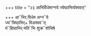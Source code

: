 +++
title = "२३ आभिर्विधेमाग्नये ज्येष्ठाभिर्व्यश्ववत्"

+++
आ᳓भिर् विधेम अग्न᳓ये  
ज्य᳓यिष्ठाभिर्+ विअश्वव᳓त्  
मं᳓हिष्ठाभिर् मति᳓भिः शुक्र᳓शोचिषे
